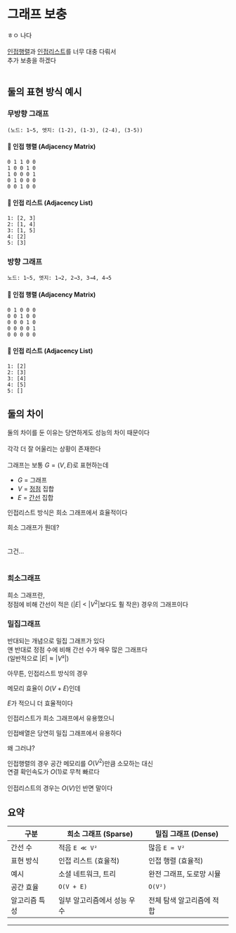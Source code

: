 # 그래프 보충
ㅎㅇ 나다
<br><br>
[인접행렬](/wiki/reviews/week3_word/graph_rend.md#인접행렬)과 [인접리스트](/wiki/reviews/week3_word/graph_rend.md#인접리스트)를 너무 대충 다뤄서
<br>
추가 보충을 하겠다
<br><br>

## 둘의 표현 방식 예시


### 무방향 그래프
`(노드: 1~5, 엣지: (1-2), (1-3), (2-4), (3-5))
`
#### 🔹 인접 행렬 (Adjacency Matrix)

```text
0 1 1 0 0
1 0 0 1 0
1 0 0 0 1
0 1 0 0 0
0 0 1 0 0
```

#### 🔹 인접 리스트 (Adjacency List)

```text
1: [2, 3]
2: [1, 4]
3: [1, 5]
4: [2]
5: [3]
```

### 방향 그래프 
`노드: 1~5, 엣지: 1→2, 2→3, 3→4, 4→5
`
#### 🔹 인접 행렬 (Adjacency Matrix)

```text
0 1 0 0 0
0 0 1 0 0
0 0 0 1 0
0 0 0 0 1
0 0 0 0 0
```

#### 🔹 인접 리스트 (Adjacency List)

```text
1: [2]
2: [3]
3: [4]
4: [5]
5: []
```



## 둘의 차이

둘의 차이를 둔 이유는 당연하게도 성능의 차이 때문이다
<br><br>
각각 더 잘 어울리는 상황이 존재한다
<br><br>
그래프는 보통 $G = (V,E)$로 표현하는데

- $G$ = 그래프
- $V$ = [정점](/wiki/reviews/week3_word/graph_ele.md#노드-버택스) 집합
- $E$ = [간선](/wiki/reviews/week3_word/graph_ele.md#엣지) 집합

인접리스트 방식은 희소 그래프에서 효율적이다

희소 그래프가 뭔데?
<br><br><br>
그건...
<br><br>
### 희소그래프
희소 그래프란,<br>
정점에 비해 간선이 적은 ($|E|$ < $|V^2|$보다도 훨 작은) 경우의 그래프이다

### 밀집그래프

반대되는 개념으로 밀집 그래프가 있다<br>
얜 반대로 정점 수에 비해 간선 수가 매우 많은 그래프다<br>
(일반적으로 $|E| ≈ |V²|$)

아무튼, 인접리스트 방식의 경우

메모리 효율이 $O(V+E)$인데

$E$가 적으니 더 효율적이다

인접리스트가 희소 그래프에서 유용했으니

인접배열은 당연히 밀집 그래프에서 유용하다

왜 그러냐?

인접행렬의 경우 공간 메모리를 $O(V^2)$만큼 소모하는 대신
<br>
연결 확인속도가 $O(1)$로 무척 빠르다
<br><br>
인접리스트의 경우는 $O(V)$인 반면 말이다


## 요약

| 구분      | 희소 그래프 (Sparse) | 밀집 그래프 (Dense) |
| ------- | --------------- | -------------- |
| 간선 수    | 적음 `E ≪ V²`     | 많음 `E ≈ V²`    |
| 표현 방식   | 인접 리스트 (효율적)    | 인접 행렬 (효율적)    |
| 예시      | 소셜 네트워크, 트리     | 완전 그래프, 도로망 시뮬 |
| 공간 효율   | `O(V + E)`      | `O(V²)`        |
| 알고리즘 특성 | 일부 알고리즘에서 성능 우수 | 전체 탐색 알고리즘에 적합 |
___